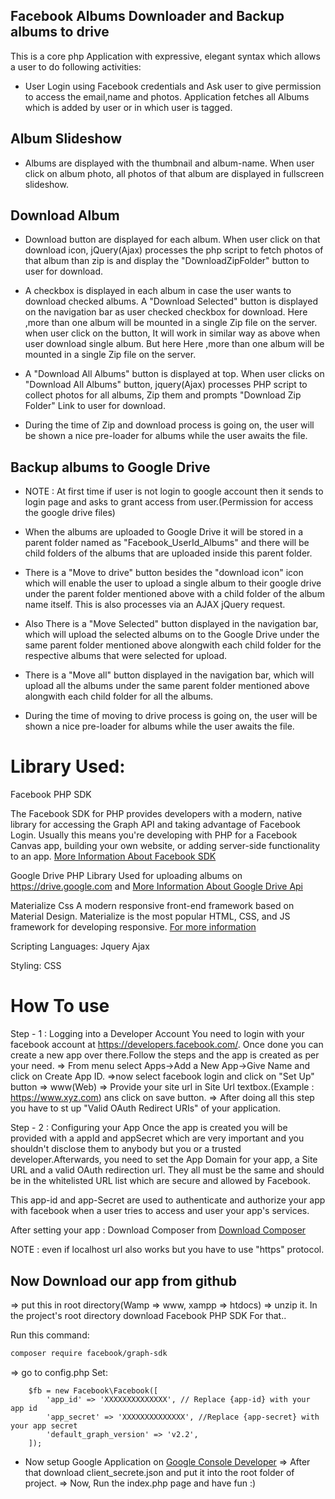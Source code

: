 ## Facebook Albums Downloader and Backup albums to drive

This is a core php Application with expressive, elegant syntax which  allows a user to do following activities:

- User Login using Facebook credentials and Ask user to give permission to access the email,name and photos. 
Application fetches all Albums which is added by user or in which user is tagged.

## Album Slideshow
- Albums are displayed with the thumbnail and album-name. When user click on album photo, all photos of that album are displayed in fullscreen slideshow.

## Download Album
- Download button are displayed for each album. When user click on that download icon, jQuery(Ajax) processes the php script to fetch photos of that album than zip is and display the "DownloadZipFolder" button to user for download.
- A checkbox is displayed in each album in case the user wants to download checked albums. A "Download Selected" button is displayed on the navigation bar as user checked checkbox for download. 
 Here ,more than one album will be mounted in a single Zip file on the server. when user click on the button, It will work in similar way as above when user download single album. But here Here ,more than one album will be mounted in a single Zip file on the server.
- A "Download All Albums" button is displayed at top. When user clicks on "Download All Albums" button, jquery(Ajax) processes PHP script to collect photos for all albums, Zip them and prompts "Download Zip Folder" Link to user for download.

- During the time of Zip and download process is going on, the user will be shown a nice pre-loader for albums while the user awaits the file.

## Backup albums to Google Drive

- NOTE : At first time if user is not login to google account then it sends to login page and asks to grant access from user.(Permission for access the google drive files)

- When the albums are uploaded to Google Drive it will be stored in a parent folder named as "Facebook_UserId_Albums" and there will be child folders of the albums that are uploaded inside this parent folder.

- There is a "Move to drive" button besides the "download icon" icon which will enable the user to upload a single album to their google drive under the parent folder mentioned above with a child folder of the album name itself. This is also processes via an AJAX jQuery request.

- Also There is a "Move Selected" button displayed in the navigation bar, which will upload the selected albums on to the Google Drive under the same parent folder mentioned above alongwith each child folder for the respective albums that were selected for upload. 
- There is a "Move all" button displayed in the navigation bar, which will upload all the albums under the same parent folder mentioned above alongwith each child folder for all the albums.
- During the time of moving to drive process is going on, the user will be shown a nice pre-loader for albums while the user awaits the file.

Library Used:
==========================================================
Facebook PHP SDK

The Facebook SDK for PHP provides developers with a modern, native library for accessing the Graph API and 
taking advantage of Facebook Login. Usually this means you're developing with PHP for a Facebook Canvas app, 
building your own website, or adding server-side functionality to an app.
<a href="https://developers.facebook.com/docs/reference/php/">More Information About Facebook SDK</a>

Google Drive PHP Library
Used for uploading albums on https://drive.google.com and <a href="https://developers.google.com/drive/api/v3/quickstart/php">More Information About Google Drive Api</a>

Materialize Css
A modern responsive front-end framework based on Material Design.
Materialize is the most popular HTML, CSS, and JS framework for developing responsive. <a href="https://materializecss.com/">For more information</a>

Scripting Languages:
Jquery
Ajax

Styling: CSS

How To use 
================================================

Step - 1 : Logging into a Developer Account
You need to login with your facebook account at https://developers.facebook.com/. Once done you can create a new app over there.Follow the steps and the app is created as per your need.
=> From menu select Apps->Add a New App->Give Name and click on Create App ID. 
=>now select facebook login and click on "Set Up" button => www(Web) => Provide your site url in Site Url textbox.(Example : https://www.xyz.com) ans click on save button.
=> After doing all this step you have to st up "Valid OAuth Redirect URIs" of your application.

Step - 2 : Configuring your App
Once the app is created you will be provided with a appId and appSecret which are very important and you shouldn't disclose them to anybody but you or a trusted developer.Afterwards, you need to set the App Domain for your app, a Site URL and a valid OAuth redirection url. They all must be the same and should be in the whitelisted URL list which are secure and allowed by Facebook.

This app-id and app-Secret are used to authenticate and authorize your app with facebook when a user tries to access and user your app's services.

After setting your app : Download Composer from <a href="https://getcomposer.org/">Download Composer</a>

NOTE : even if localhost url also works but you have to use "https" protocol.

## Now Download our app from github
=> put this in root directory(Wamp => www, xampp => htdocs)
=> unzip it.
In the project's root directory download Facebook PHP SDK For that.. 

Run this command: 
```sh
composer require facebook/graph-sdk
```

=> go to config.php
	Set:
		
        $fb = new Facebook\Facebook([
            'app_id' => 'XXXXXXXXXXXXXX', // Replace {app-id} with your app id
            'app_secret' => 'XXXXXXXXXXXXXX', //Replace {app-secret} with your app secret
            'default_graph_version' => 'v2.2',
        ]);
- Now setup Google Application on <a href="https://console.developers.google.com/">Google Console Developer</a> 
=> After that download client_secrete.json and put it into the root folder of project.
=> Now, Run the index.php page and have fun :)

